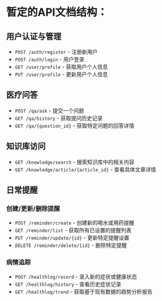 
# 暂定的API文档结构：

## 用户认证与管理

- `POST /auth/register` - 注册新用户
- `POST /auth/login` - 用户登录
- `GET /user/profile` - 获取用户个人信息
- `PUT /user/profile` - 更新用户个人信息

## 医疗问答

- `POST /qa/ask` - 提交一个问题
- `GET /qa/history` - 获取提问历史记录
- `GET /qa/{question_id}` - 获取特定问题的回答详情

## 知识库访问

- `GET /knowledge/search` - 搜索知识库中的相关内容
- `GET /knowledge/article/{article_id}` - 查看具体文章详情

## 日常提醒

### 创建/更新/删除提醒

- `POST /reminder/create` - 创建新的喝水或用药提醒
- `GET /reminder/list` - 获取所有已设置的提醒列表
- `PUT /reminder/update/{id}` - 更新特定提醒设置
- `DELETE /reminder/delete/{id}` - 删除特定提醒

### 病情追踪

- `POST /healthlog/record` - 录入新的症状或健康状态
- `GET /healthlog/history` - 查看历史症状记录
- `GET /healthlog/trend` - 获取基于现有数据的趋势分析报告